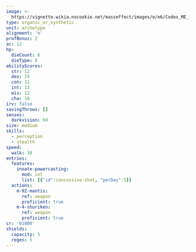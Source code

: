 ```yaml
---
image: >-
  https://vignette.wikia.nocookie.net/masseffect/images/e/e6/Codex_ME_-_Mass_Accelerators.png/revision/latest?cb=20140820141725
type: organic_or_synthetic
unit: archetype
alignment: 'n'
profBonus: 2
ac: 12
hp:
  dieCount: 6
  dieType: 8
abilityScores:
  str: 12
  dex: 15
  con: 11
  int: 13
  wis: 12
  cha: 10
irv: false
savingThrows: []
senses:
  darkvision: 60
size: medium
skills:
  - perception
  - stealth
speed:
  walk: 30
entries:
  features:
    innate-powercasting:
      mod: int
      list: [{"id":concussive-shot, "perDay":5}]
  actions:
    m-92-mantis:
      ref: weapon
      proficient: true
    m-4-shuriken:
      ref: weapon
      proficient: true
cr: '01000'
shields:
  capacity: 5
  regen: 5
---
```

